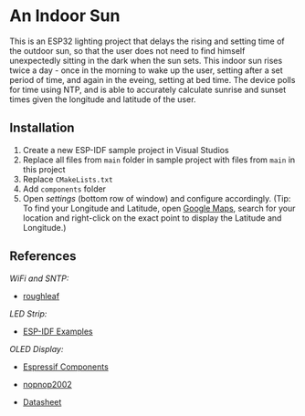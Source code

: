 # An Indoor Sun

This is an ESP32 lighting project that delays the rising and setting time of the outdoor sun, so that the user does not need to find himself unexpectedly sitting in the dark when the sun sets.
This indoor sun rises twice a day - once in the morning to wake up the user, setting after a set period of time, and again in the eveing, setting at bed time. 
The device polls for time using NTP, and is able to accurately calculate sunrise and sunset times given the longitude and latitude of the user.

## Installation

1. Create a new ESP-IDF sample project in Visual Studios
2. Replace all files from `main` folder in sample project with files from `main` in this project
3. Replace `CMakeLists.txt`
4. Add `components` folder
5. Open *settings* (bottom row of window) and configure accordingly. (Tip: To find your Longitude and Latitude, open [Google Maps](https://www.google.com/maps), search for your location and right-click on the exact point to display the Latitude and Longitude.) 

## References

*WiFi and SNTP:*

- [roughleaf](https://embeddedtutorials.com/)

*LED Strip:*

- [ESP-IDF Examples](https://github.com/espressif/esp-idf/tree/master/examples/peripherals/rmt/led_strip)

*OLED Display:*

- [Espressif Components](https://components.espressif.com/components/espressif/ssd1306)

- [nopnop2002](https://github.com/nopnop2002/esp-idf-ssd1306/tree/master)

- [Datasheet](https://cdn-shop.adafruit.com/datasheets/SSD1306.pdf)

